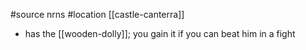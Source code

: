 #source nrns
#location [[castle-canterra]]
- has the [[wooden-dolly]]; you gain it if you can beat him in a fight
